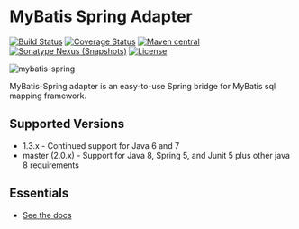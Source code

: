 MyBatis Spring Adapter
======================

[![Build Status](https://travis-ci.org/mybatis/spring.svg?branch=master)](https://travis-ci.org/mybatis/spring)
[![Coverage Status](https://coveralls.io/repos/mybatis/spring/badge.svg?branch=master&service=github)](https://coveralls.io/github/mybatis/spring?branch=master)
[![Maven central](https://maven-badges.herokuapp.com/maven-central/org.mybatis/mybatis-spring/badge.svg)](https://maven-badges.herokuapp.com/maven-central/org.mybatis/mybatis-spring)
[![Sonatype Nexus (Snapshots)](https://img.shields.io/nexus/s/https/oss.sonatype.org/org.mybatis/mybatis-spring.svg)](https://oss.sonatype.org/content/repositories/snapshots/org/mybatis/mybatis-spring/)
[![License](http://img.shields.io/:license-apache-brightgreen.svg)](http://www.apache.org/licenses/LICENSE-2.0.html)

![mybatis-spring](http://mybatis.github.io/images/mybatis-logo.png)

MyBatis-Spring adapter is an easy-to-use Spring bridge for MyBatis sql mapping framework.

Supported Versions
------------------

- 1.3.x - Continued support for Java 6 and 7
- master (2.0.x) - Support for Java 8, Spring 5, and Junit 5 plus other java 8 requirements

Essentials
----------

* [See the docs](http://mybatis.github.io/spring/)
